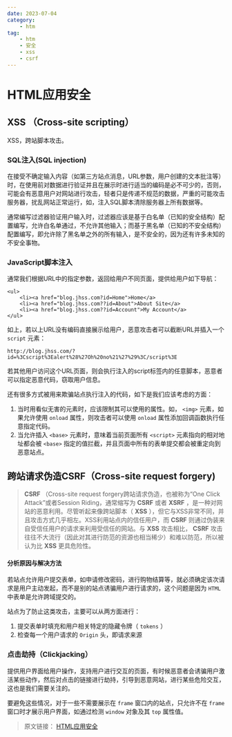 ```yaml
---
date: 2023-07-04
category:
    - htm
tag:
    - htm
    - 安全
    - xss
    - csrf
---
```

 # HTML应用安全
##  XSS （Cross-site scripting）

XSS，跨站脚本攻击。

###  SQL注入(SQL injection)

在接受不确定输入内容（如第三方站点消息，URL参数，用户创建的文本批注等）时，在使用前对数据进行验证并且在展示时进行适当的编码是必不可少的，否则，可能会有恶意用户对网站进行攻击，轻者只是传递不规范的数据，严重的可能攻击服务器，扰乱网站正常运行，如，注入SQL脚本清除服务器上所有数据等。

通常编写过滤器验证用户输入时，过滤器应该是基于白名单（已知的安全结构）配置编写，允许白名单通过，不允许其他输入；而基于黑名单（已知的不安全结构）配置编写，即允许除了黑名单之外的所有输入，是不安全的，因为还有许多未知的不安全事物。

###  JavaScript脚本注入

通常我们根据URL中的指定参数，返回给用户不同页面，提供给用户如下导航：

    
    
    <ul>
        <li><a href="blog.jhss.com?id=Home">Home</a>
        <li><a href="blog.jhss.com??id=About">About Site</a>
        <li><a href="blog.jhss.com??id=Account">My Account</a>
    </ul>

如上，若以上URL没有编码直接展示给用户，恶意攻击者可以截断URL并插入一个 ` script ` 元素：

    
    
    http://blog.jhss.com/?id=%3Cscript%3Ealert%28%27Oh%20no%21%27%29%3C/script%3E

若其他用户访问这个URL页面，则会执行注入的script标签内的任意脚本，恶意者可以指定恶意代码，窃取用户信息。

还有很多方式被用来欺骗站点执行注入的代码，如下是我们应该考虑的方面：

  1. 当时用看似无害的元素时，应该限制其可以使用的属性。如， ` <img> ` 元素，如果允许使用 ` onload ` 属性，则攻击者可以使用 ` onload ` 属性添加回调函数执行任意指定代码。 
  2. 当允许插入 ` <base> ` 元素时，意味着当前页面所有 ` <script> ` 元素指向的相对地址都会被 ` <base> ` 指定的值拦截，并且页面中所有的表单提交都会被重定向到恶意站点。 

##  跨站请求伪造CSRF（Cross-site request forgery)

> **CSRF** （Cross-site request forgery跨站请求伪造，也被称为“One Click Attack”或者Session
> Riding，通常缩写为 **CSRF** 或者 **XSRF** ，是一种对网站的恶意利用。尽管听起来像跨站脚本（ **XSS**
> ），但它与XSS非常不同，并且攻击方式几乎相左。XSS利用站点内的信任用户，而 **CSRF** 则通过伪装来自受信任用户的请求来利用受信任的网站。与
> **XSS** 攻击相比， **CSRF** 攻击往往不大流行（因此对其进行防范的资源也相当稀少）和难以防范，所以被认为比 **XSS** 更具危险性。

####  分析原因与解决方法

若站点允许用户提交表单，如申请修改密码，进行购物结算等，就必须确定该次请求是用户主动发起，而不是别的站点诱骗用户进行请求的，这个问题是因为 ` HTML `
中表单是允许跨域提交的。

站点为了防止这类攻击，主要可以从两方面进行：

  1. 提交表单时填充和用户相关特定的隐藏令牌（ ` tokens ` ） 
  2. 检查每一个用户请求的 ` Origin ` 头，即请求来源 

###  点击劫持（Clickjacking）

提供用户界面给用户操作，支持用户进行交互的页面，有时候恶意者会诱骗用户激活某些动作，然后对点击的链接进行劫持，引导到恶意网站，进行某些危险交互，这也是我们需要关注的。

要避免这些情况，对于一些不需要展示在 ` frame ` 窗口内的站点，只允许不在 ` frame ` 窗口时才展示用户界面，如通过检测 ` window
` 对象及其 ` top ` 属性值。

> 原文链接： [ HTML应用安全 ]()

